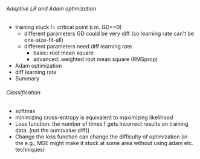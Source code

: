###### Adaptive LR and Adam optimization
- training stuck != critical point (i.m. GD==0)
  - different parameters GD could be very diff (so learning rate can't be one-size-fit-all)
  - different parameters need diff learning rate
    - basic: root mean square
    - advanced: weighted root mean square (RMSprop)
- Adam optimization
- diff learning rate
- Summary
###### Classification
- softmax
- minimizing cross-entropy is equivalent to maximizing likelihood
- Loss function: the number of times f gets incorrect results on training data. (not the sum(value diff))
- Change the loss function can change the difficulty of optimization (in the e.g., MSE might make it stuck at some area without using adam etc. techniques)
